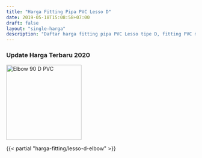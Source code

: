 ```yaml
---
title: "Harga Fitting Pipa PVC Lesso D"
date: 2019-05-18T15:08:58+07:00
draft: false
layout: "single-harga"
description: "Daftar harga fitting pipa PVC Lesso tipe D, fitting PVC murah berkualitas."
---
```


### Update Harga Terbaru 2020

<img src="../img/fitting-pvc/elbow-d-dl-lesso.png" alt="Elbow 90 D PVC" width="200">

{{< partial "harga-fitting/lesso-d-elbow" >}}